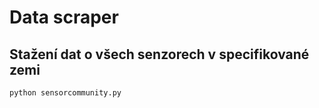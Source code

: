 # Data scraper

## Stažení dat o všech senzorech v specifikované zemi

```
python sensorcommunity.py
```